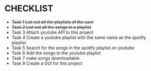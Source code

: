 # CHECKLIST

- <s> Task 1 List out all the playlists of the user</s>
- <s> Task 2 List out all the songs in a playlist</s>
- Task 3 Attach youtube API to this project
- Task 4 Create a youtube playlist with the same name as the spotify playlist
- Task 5 Search for the songs in the spotify playlist on youtube
- Task 6 Add the songs to the youtube playlist
- Task 7 make songs downloadable
- Task 8 Create a GUI for this project
